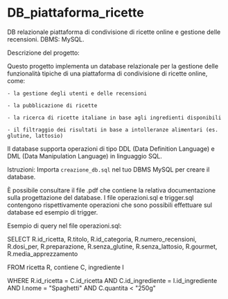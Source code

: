 # DB_piattaforma_ricette
DB relazionale piattaforma di condivisione di ricette online e gestione delle recensioni. DBMS: MySQL.

Descrizione del progetto: 

Questo progetto implementa un database relazionale per la gestione delle funzionalità tipiche di una piattaforma di condivisione di ricette online, come:

    - la gestione degli utenti e delle recensioni

    - la pubblicazione di ricette

    - la ricerca di ricette italiane in base agli ingredienti disponibili

    - il filtraggio dei risultati in base a intolleranze alimentari (es. glutine, lattosio)

Il database supporta operazioni di tipo DDL (Data Definition Language) e DML (Data Manipulation Language) in linguaggio SQL.

Istruzioni:
Importa `creazione_db.sql` nel tuo DBMS MySQL per creare il database.

È possibile consultare il file .pdf che contiene la relativa documentazione sulla progettazione del database.
I file operazioni.sql e trigger.sql contengono rispettivamente operazioni che sono possibili effettuare sul database ed esempio di trigger.

Esempio di query nel file operazioni.sql:

SELECT R.id_ricetta, R.titolo, R.id_categoria, R.numero_recensioni, R.dosi_per, R.preparazione,
        R.senza_glutine, R.senza_lattosio, R.gourmet, R.media_apprezzamento
        
FROM ricetta R, contiene C, ingrediente I

WHERE R.id_ricetta = C.id_ricetta AND C.id_ingrediente = I.id_ingrediente AND
      I.nome = "Spaghetti" AND
      C.quantita < "250g"


